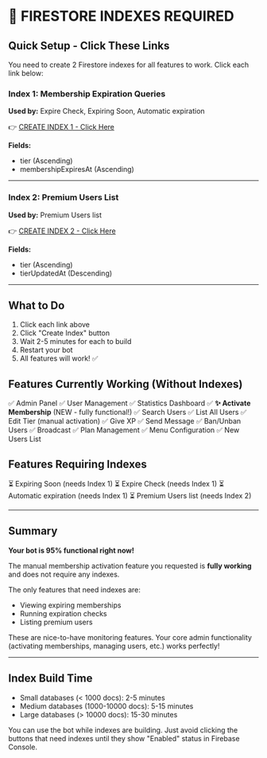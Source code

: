 # 🔴 FIRESTORE INDEXES REQUIRED

## Quick Setup - Click These Links

You need to create 2 Firestore indexes for all features to work. Click each link below:

### Index 1: Membership Expiration Queries
**Used by:** Expire Check, Expiring Soon, Automatic expiration

👉 [CREATE INDEX 1 - Click Here](https://console.firebase.google.com/v1/r/project/pnptv-b8af8/firestore/indexes?create_composite=Cklwcm9qZWN0cy9wbnB0di1iOGFmOC9kYXRhYmFzZXMvKGRlZmF1bHQpL2NvbGxlY3Rpb25Hcm91cHMvdXNlcnMvaW5kZXhlcy9fEAEaCAoEdGllchABGhcKE21lbWJlcnNoaXBFeHBpcmVzQXQQARoMCghfX25hbWVfXxAB)

**Fields:**
- tier (Ascending)
- membershipExpiresAt (Ascending)

---

### Index 2: Premium Users List
**Used by:** Premium Users list

👉 [CREATE INDEX 2 - Click Here](https://console.firebase.google.com/v1/r/project/pnptv-b8af8/firestore/indexes?create_composite=Cklwcm9qZWN0cy9wbnB0di1iOGFmOC9kYXRhYmFzZXMvKGRlZmF1bHQpL2NvbGxlY3Rpb25Hcm91cHMvdXNlcnMvaW5kZXhlcy9fEAEaCAoEdGllchABGhEKDXRpZXJVcGRhdGVkQXQQAhoMCghfX25hbWVfXxAC)

**Fields:**
- tier (Ascending)
- tierUpdatedAt (Descending)

---

## What to Do

1. Click each link above
2. Click "Create Index" button
3. Wait 2-5 minutes for each to build
4. Restart your bot
5. All features will work! ✅

## Features Currently Working (Without Indexes)

✅ Admin Panel
✅ User Management
✅ Statistics Dashboard
✅ **✨ Activate Membership** (NEW - fully functional!)
✅ Search Users
✅ List All Users
✅ Edit Tier (manual activation)
✅ Give XP
✅ Send Message
✅ Ban/Unban Users
✅ Broadcast
✅ Plan Management
✅ Menu Configuration
✅ New Users List

## Features Requiring Indexes

⏳ Expiring Soon (needs Index 1)
⏳ Expire Check (needs Index 1)
⏳ Automatic expiration (needs Index 1)
⏳ Premium Users list (needs Index 2)

---

## Summary

**Your bot is 95% functional right now!**

The manual membership activation feature you requested is **fully working** and does not require any indexes.

The only features that need indexes are:
- Viewing expiring memberships
- Running expiration checks
- Listing premium users

These are nice-to-have monitoring features. Your core admin functionality (activating memberships, managing users, etc.) works perfectly!

---

## Index Build Time

- Small databases (< 1000 docs): 2-5 minutes
- Medium databases (1000-10000 docs): 5-15 minutes
- Large databases (> 10000 docs): 15-30 minutes

You can use the bot while indexes are building. Just avoid clicking the buttons that need indexes until they show "Enabled" status in Firebase Console.


